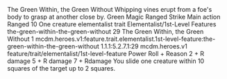 <ability>
  <name>The Green Within, the Green Without</name>
  <flavor>Whipping vines erupt from a foe&apos;s body to grasp at another close by.</flavor>
  <keywords>
    <keyword>Green</keyword>
    <keyword>Magic</keyword>
    <keyword>Ranged</keyword>
    <keyword>Strike</keyword>
  </keywords>
  <type>Main action</type>
  <distance>Ranged 10</distance>
  <target>One creature</target>
  <metadata>
    <class>elementalist</class>
    <feature_type>trait</feature_type>
    <file_dpath>Elementalist/1st-Level Features</file_dpath>
    <item_id>the-green-within-the-green-without</item_id>
    <item_index>29</item_index>
    <item_name>The Green Within, the Green Without</item_name>
    <level>1</level>
    <scc>mcdm.heroes.v1:feature.trait.elementalist.1st-level-feature:the-green-within-the-green-without</scc>
    <scdc>1.1.1:5.2.7.1:29</scdc>
    <source>mcdm.heroes.v1</source>
    <type>feature/trait/elementalist/1st-level-feature</type>
  </metadata>
  <effects>
    <effect type="roll">
      <roll>Power Roll + Reason</roll>
      <t1>2 + R damage</t1>
      <t2>5 + R damage</t2>
      <t3>7 + Rdamage</t3>
    </effect>
    <effect type="mundane">You slide one creature within 10 squares of the target up to 2 squares.</effect>
  </effects>
</ability>
